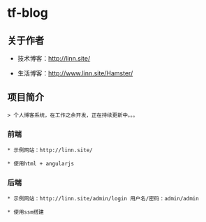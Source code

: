 # tf-blog

## 关于作者

* 技术博客：http://linn.site/

* 生活博客：http://www.linn.site/Hamster/

## 项目简介

    > 个人博客系统，在工作之余开发，正在持续更新中。。。

### 前端

    * 示例网站：http://linn.site/

    * 使用html + angularjs

### 后端

    * 示例网站：http://linn.site/admin/login 用户名/密码：admin/admin

    * 使用ssm搭建

	
